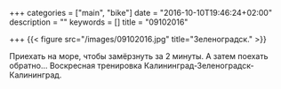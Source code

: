 +++
categories = ["main", "bike"]
date = "2016-10-10T19:46:24+02:00"
description = ""
keywords = []
title = "09102016"

+++
{{< figure src="/images/09102016.jpg" title="Зеленоградск." >}}

<!--more-->

Приехать на море, чтобы замёрзнуть за 2 минуты. А затем поехать обратно...
Воскресная тренировка Калининград-Зеленоградск-Калининград.